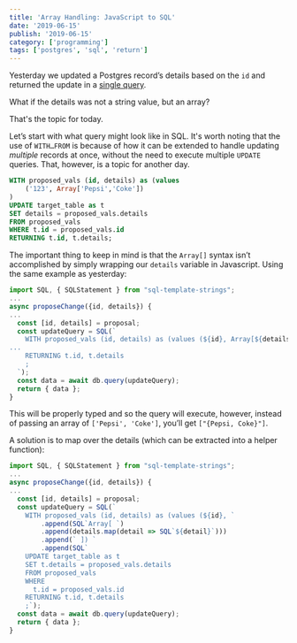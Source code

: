 ```yaml
---
title: 'Array Handling: JavaScript to SQL'
date: '2019-06-15'
publish: '2019-06-15'
category: ['programming']
tags: ['postgres', 'sql', 'return']
---
```


Yesterday we updated a Postgres record’s details based on the `id` and returned the update in a [single query](psql-return-statement).

What if the details was not a string value, but an array?

That's the topic for today.

Let’s start with what query might look like in SQL. It's worth noting that the use of `WITH…FROM` is because of how it can be extended to handle updating _multiple_ records at once, without the need to execute multiple `UPDATE` queries. That, however, is a topic for another day.

```SQL
WITH proposed_vals (id, details) as (values
	('123', Array['Pepsi','Coke'])
)
UPDATE target_table as t
SET details = proposed_vals.details
FROM proposed_vals
WHERE t.id = proposed_vals.id
RETURNING t.id, t.details;
```

The important thing to keep in mind is that the `Array[]` syntax isn’t accomplished by simply wrapping our `details` variable in Javascript. Using the same example as yesterday:

```javascript
import SQL, { SQLStatement } from "sql-template-strings";
...
async proposeChange({id, details}) {
...
  const [id, details] = proposal;
  const updateQuery = SQL(`
    WITH proposed_vals (id, details) as (values (${id}, Array[${details}])
...
    RETURNING t.id, t.details
    ;
  `);
  const data = await db.query(updateQuery);
  return { data };
}
```

This will be properly typed and so the query will execute, however, instead of passing an array of `['Pepsi', 'Coke']`, you’ll get `["{Pepsi, Coke}"]`.

A solution is to map over the details (which can be extracted into a helper function):

```javascript
import SQL, { SQLStatement } from "sql-template-strings";
...
async proposeChange({id, details}) {
...
  const [id, details] = proposal;
  const updateQuery = SQL(`
    WITH proposed_vals (id, details) as (values (${id}, `
        .append(SQL`Array[ `)
        .append(details.map(detail => SQL`${detail}`)))
        .append(` ]) `
        .append(SQL`
    UPDATE target_table as t
    SET t.details = proposed_vals.details
    FROM proposed_vals
    WHERE
      t.id = proposed_vals.id
    RETURNING t.id, t.details
    ;`);
  const data = await db.query(updateQuery);
  return { data };
}
```
